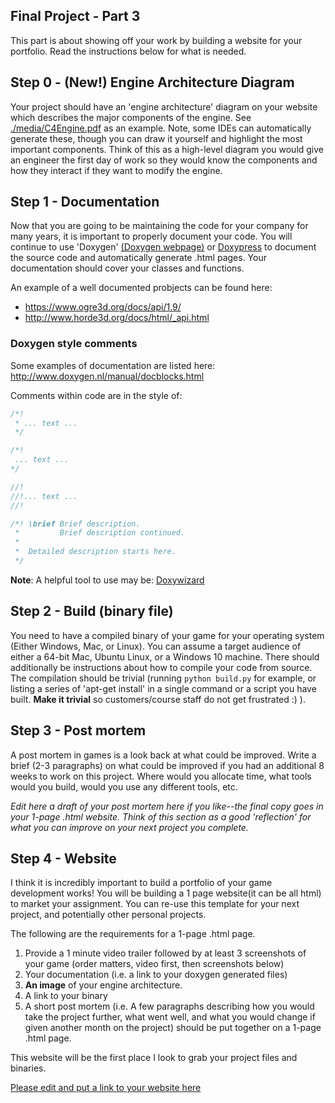 ## Final Project - Part 3

This part is about showing off your work by building a website for your portfolio. Read the instructions below for what is needed.

## Step 0 - (New!) Engine Architecture Diagram

Your project should have an 'engine architecture' diagram on your website which describes the major components of the engine. See [./media/C4Engine.pdf](./media/C4Engine.pdf) as an example. Note, some IDEs can automatically generate these, though you can draw it yourself and highlight the most important components. Think of this as a high-level diagram you would give an engineer the first day of work so they would know the components and how they interact if they want to modify the engine.

## Step 1 - Documentation

Now that you are going to be maintaining the code for your company for many years, it is important to properly document your code. You will continue to use 'Doxygen' <a href="http://www.doxygen.nl/">(Doxygen webpage)</a> or [Doxypress](https://www.copperspice.com/documentation-doxypress.html) to document the source code and automatically generate .html pages. Your documentation should cover your classes and functions.

An example of a well documented probjects can be found here: 

- https://www.ogre3d.org/docs/api/1.9/
- http://www.horde3d.org/docs/html/_api.html

### Doxygen style comments

Some examples of documentation are listed here: http://www.doxygen.nl/manual/docblocks.html 

Comments within code are in the style of:

```cpp
/*!
 * ... text ...
 */

/*!
 ... text ...
*/

//!
//!... text ...
//!

/*! \brief Brief description.
 *         Brief description continued.
 *
 *  Detailed description starts here.
 */

```
**Note**: A helpful tool to use may be: [Doxywizard](http://www.doxygen.nl/manual/doxywizard_usage.html)

## Step 2 - Build (binary file)
You need to have a compiled binary of your game for your operating system (Either Windows, Mac, or Linux). You can assume a target audience of either a 64-bit Mac, Ubuntu Linux, or a Windows 10 machine. There should additionally be instructions about how to compile your code from source. The compilation should be trivial (running `python build.py` for example, or listing a series of 'apt-get install' in a single command or a script you have built. **Make it trivial** so customers/course staff do not get frustrated :) ).

## Step 3 - Post mortem
A post mortem in games is a look back at what could be improved. Write a brief (2-3 paragraphs) on what could be improved if you had an additional 8 weeks to work on this project. Where would you allocate time, what tools would you build, would you use any different tools, etc.

*Edit here a draft of your post mortem here if you like--the final copy goes in your 1-page .html website. Think of this section as a good 'reflection' for what you can improve on your next project you complete.*

## Step 4 - Website

I think it is incredibly important to build a portfolio of your game development works! You will be building a 1 page website(it can be all html) to market your assignment. You can re-use this template for your next project, and potentially other personal projects.

The following are the requirements for a 1-page .html page.

1. Provide a 1 minute video trailer followed by at least 3 screenshots of your game (order matters, video first, then screenshots below)
2. Your documentation (i.e. a link to your doxygen generated files)
3. **An image** of your engine architecture.
4. A link to your binary
5. A short post mortem (i.e. A few paragraphs describing how you would take the project further, what went well, and what you would change if given another month on the project) should be put together on a 1-page .html page. 

This website will be the first place I look to grab your project files and binaries. 

[Please edit and put a link to your website here](./Engine/README.md)
